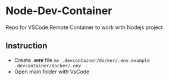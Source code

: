 # Node-Dev-Container
Repo for VSCode Remote Container to work with Nodejs project

## Instruction
- Create **.env** file `mv .devcontainer/docker/.env.example .devcontainer/docker/.env`  
- Open main folder with VsCode
